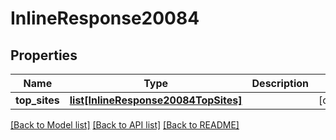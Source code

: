 # InlineResponse20084

## Properties
Name | Type | Description | Notes
------------ | ------------- | ------------- | -------------
**top_sites** | [**list[InlineResponse20084TopSites]**](InlineResponse20084TopSites.md) |  | [optional] 

[[Back to Model list]](../README.md#documentation-for-models) [[Back to API list]](../README.md#documentation-for-api-endpoints) [[Back to README]](../README.md)

